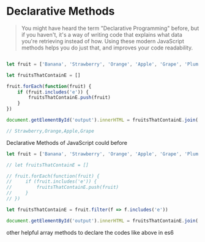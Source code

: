 # Declarative Methods

> You might have heard the term "Declarative Programming" before, but if you haven't, it's a way of writing code that explains what data you're retrieving instead of how. Using these modern JavaScript methods helps you do just that, and improves your code readability.

```JavaScript

let fruit = ['Banana', 'Strawberry', 'Orange', 'Apple', 'Grape', 'Plum']

let fruitsThatContainE = []

fruit.forEach(function(fruit) {
    if (fruit.includes('e')) {
        fruitsThatContainE.push(fruit)
    }
})

document.getElementById('output').innerHTML = fruitsThatContainE.join(',')

// Strawberry,Orange,Apple,Grape
```

Declarative Methods of JavaScript could before

```JavaScript
let fruit = ['Banana', 'Strawberry', 'Orange', 'Apple', 'Grape', 'Plum']

// let fruitsThatContainE = []

// fruit.forEach(function(fruit) {
//     if (fruit.includes('e')) {
//         fruitsThatContainE.push(fruit)
//     }
// })

let fruitsThatContainE = fruit.filter(f => f.includes('e'))

document.getElementById('output').innerHTML = fruitsThatContainE.join(',')
```

other helpful array methods to declare the codes like above in es6
